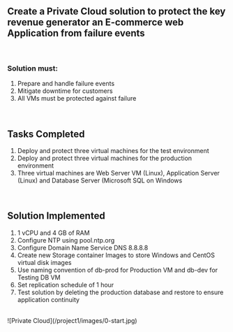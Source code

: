 <h2>Create a Private Cloud solution to protect the key revenue generator an E-commerce web Application from failure events</h2>
<br>
<h3>Solution must:</h3>
<ol>
  <li>Prepare and handle failure events</li>
  <li>Mitigate downtime for customers</li>
  <li>All VMs must be protected against failure</li>
 </ol>
 <br>
 <h2>Tasks Completed</h2>
 <ol>
  <li>Deploy and protect three virtual machines for the test environment</li>
  <li>Deploy and protect three virtual machines for the production environment</li>
  <li>Three virtual machines are Web Server VM (Linux), Application Server (Linux) and Database Server (Microsoft SQL on Windows</li>
 </ol>
 <br>
 <h2>Solution Implemented</h2>
 <ol>
  <li>1 vCPU and 4 GB of RAM</li>
  <li>Configure NTP using pool.ntp.org</li>
  <li>Configure Domain Name Service DNS 8.8.8.8</li>
  <li>Create new Storage container Images to store Windows and CentOS virtual disk images</li>
  <li>Use naming convention of db-prod for Production VM and db-dev for Testing DB VM</li>
  <li>Set replication schedule of 1 hour</li>
  <li>Test solution by deleting the production database and restore to ensure application continuity</li>
 </ol>
 <br>
 ![Private Cloud](/project1/images/0-start.jpg)
